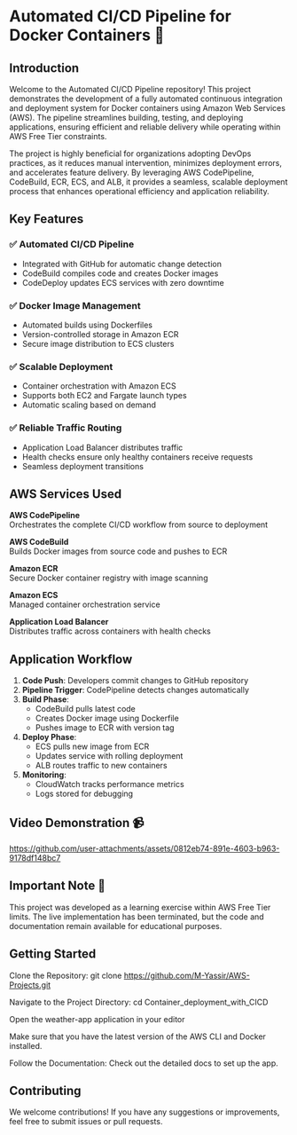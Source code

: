# Automated CI/CD Pipeline for Docker Containers 🚀

## Introduction
Welcome to the Automated CI/CD Pipeline repository! This project demonstrates the development of a fully automated continuous integration and deployment system for Docker containers using Amazon Web Services (AWS). The pipeline streamlines building, testing, and deploying applications, ensuring efficient and reliable delivery while operating within AWS Free Tier constraints.

The project is highly beneficial for organizations adopting DevOps practices, as it reduces manual intervention, minimizes deployment errors, and accelerates feature delivery. By leveraging AWS CodePipeline, CodeBuild, ECR, ECS, and ALB, it provides a seamless, scalable deployment process that enhances operational efficiency and application reliability.

## Key Features

### ✅ Automated CI/CD Pipeline
- Integrated with GitHub for automatic change detection
- CodeBuild compiles code and creates Docker images
- CodeDeploy updates ECS services with zero downtime

### ✅ Docker Image Management
- Automated builds using Dockerfiles
- Version-controlled storage in Amazon ECR
- Secure image distribution to ECS clusters

### ✅ Scalable Deployment
- Container orchestration with Amazon ECS
- Supports both EC2 and Fargate launch types
- Automatic scaling based on demand

### ✅ Reliable Traffic Routing
- Application Load Balancer distributes traffic
- Health checks ensure only healthy containers receive requests
- Seamless deployment transitions

## AWS Services Used

**AWS CodePipeline**  
Orchestrates the complete CI/CD workflow from source to deployment

**AWS CodeBuild**  
Builds Docker images from source code and pushes to ECR

**Amazon ECR**  
Secure Docker container registry with image scanning

**Amazon ECS**  
Managed container orchestration service

**Application Load Balancer**  
Distributes traffic across containers with health checks

## Application Workflow

1. **Code Push**: Developers commit changes to GitHub repository
2. **Pipeline Trigger**: CodePipeline detects changes automatically
3. **Build Phase**:
   - CodeBuild pulls latest code
   - Creates Docker image using Dockerfile
   - Pushes image to ECR with version tag
4. **Deploy Phase**:
   - ECS pulls new image from ECR
   - Updates service with rolling deployment
   - ALB routes traffic to new containers
5. **Monitoring**:
   - CloudWatch tracks performance metrics
   - Logs stored for debugging

## Video Demonstration 📹
https://github.com/user-attachments/assets/0812eb74-891e-4603-b963-9178df148bc7

## Important Note 🚨
This project was developed as a learning exercise within AWS Free Tier limits. The live implementation has been terminated, but the code and documentation remain available for educational purposes.

## Getting Started
Clone the Repository: git clone https://github.com/M-Yassir/AWS-Projects.git

Navigate to the Project Directory: cd Container_deployment_with_CICD

Open the weather-app application in your editor

Make sure that you have the latest version of the AWS CLI and Docker installed.                                 

Follow the Documentation: Check out the detailed docs to set up the app.

## Contributing
We welcome contributions! If you have any suggestions or improvements, feel free to submit issues or pull requests.

